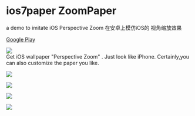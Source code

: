 # ios7paper ZoomPaper
a demo to imitate iOS Perspective Zoom
在安卓上模仿iOS的 视角缩放效果

[Google Play](https://play.google.com/store/apps/details?id=com.duanze.ios7paper)

![](https://github.com/duanze/ios7paper/raw/master/宣传图.png)  
Get iOS wallpaper "Perspective Zoom" .
Just look like iPhone.
Certainly,you can also customize the paper you like.

![](https://github.com/duanze/ios7paper/raw/master/Screenshot_2015-03-20-23-27-16.jpeg)  

![](https://github.com/duanze/ios7paper/raw/master/Screenshot_2015-03-21-19-08-27.jpeg)  

![](https://github.com/duanze/ios7paper/raw/master/Screenshot_2015-03-20-23-25-53.jpeg)  

![](https://github.com/duanze/ios7paper/raw/master/Screenshot_2015-03-20-23-26-33.jpeg)  




